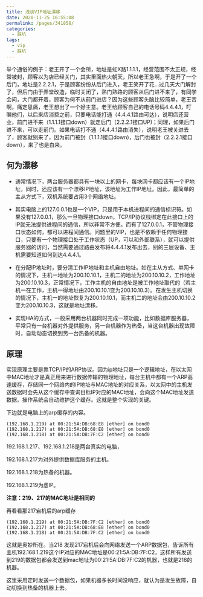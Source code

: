 ```yaml
---
title: 浅谈VIP地址漂移
date: 2020-11-25 16:55:08
permalink: /pages/341858/
categories:
  - 踩坑
tags: 
  - vip
  - 踩坑
---
```

举个通俗的例子：老王开了一个会所，地址是虹X路1.1.1.1，经营范围不太正规，经常被封，顾客以为店已经关门，其实里面热火朝天，所以老王急啊，于是开了一个后门，地址是2.2.2.1，于是顾客纷纷从后门进入，老王笑开了花…过几天大门解封了，但后门由于弄堂改造，临时关闭了，熟门熟路的顾客从后门进不来了，有同学会问，大门都开着，顾客为何不从前门进店？因为这些顾客头脑比较简单，老王苦啊，痛定思痛，老王想出了一个好主意。老王给顾客自己的电话号码4.4.4.1，叮嘱他们，以后来店消费之前，只要电话能打通（4.4.4.1路由可达），说明店还营业，前门进不来（1.1.1.1接口down）就走后门（2.2.2.1接口UP)；同理，如果后门进不来，可以走前门。如果电话打不通（4.4.4.1路由消失），说明老王被关进去了，顾客就别来了，因为前门被封（1.1.1.1接口down)，后门也被封（2.2.2.1接口down），来了也是白来。

<!-- more -->




## 何为漂移
- 通常情况下，两台服务器都具有一块以上的网卡，每块网卡都应该有一个IP地址，同时，还应该有一个漂移IP地址，该地址为工作IP地址。因此，最简单的主从方式下，双机系统要占用3个网络地址。

- 其实电脑上的127.0.0.1也是一个VIP，只是用于本机进程间的通信标识符。如果没有127.0.0.1，那么一旦物理接口down，TCP/IP协议栈绑定在此接口上的IP就无法提供进程间的通信，所以非常不方便。而有了127.0.0.1，不管物理接口状态如何，都可以进程间通信。问题里的VIP，也是不依赖于任何物理接口，只要有一个物理接口处于工作状态（UP，可以和外部联系），就可以提供服务器的访问，当然需要通过路由发布将4.4.4.1发布出去，别的三层设备、主机需要知道如何到达4.4.4.1。
  
- 在分配IP地址时，要分清工作IP地址和主机自由地址。如在主从方式、单网卡的情况下，主机一地址为200.10.10.1，主机二的地址为200.10.10.2，工作地址为200.10.10.3，正常情况下，工作主机的自由地址是被工作地址取代的（若主机一在工作，主机一得地址由200.10.10.1变为200.10.10.3）。在发生主机切换的情况下，主机一的地址恢复为200.10.10.1，而主机二的地址会由200.10.10.2变为200.10.10.3，这就是地址漂移。

- 实现HA的方式，一般采用两台机器同时完成一项功能，比如数据库服务器，平常只有一台机器对外提供服务，另一台机器作为热备，当这台机器出现故障时，自动动态切换到另一台热备的机器。


## 原理
实现原理主要是靠TCP/IP的ARP协议。因为ip地址只是一个逻辑地址，在以太网中MAC地址才是真正用来进行数据传输的物理地址，每台主机中都有一个ARP高速缓存，存储同一个网络内的IP地址与MAC地址的对应关系，以太网中的主机发送数据时会先从这个缓存中查询目标IP对应的MAC地址，会向这个MAC地址发送数据。操作系统会自动维护这个缓存。这就是整个实现的关键。

下边就是电脑上的arp缓存的内容。
```
(192.168.1.219) at 00:21:5A:DB:68:E8 [ether] on bond0
(192.168.1.217) at 00:21:5A:DB:68:E8 [ether] on bond0
(192.168.1.218) at 00:21:5A:DB:7F:C2 [ether] on bond0
```
192.168.1.217、192.168.1.218是两台真实的电脑，

192.168.1.217为对外提供数据库服务的主机。

192.168.1.218为热备的机器。

192.168.1.219为虚IP。

**注意：219、217的MAC地址是相同的**

再看看那217宕机后的arp缓存
```shell
(192.168.1.219) at 00:21:5A:DB:7F:C2 [ether] on bond0
(192.168.1.217) at 00:21:5A:DB:68:E8 [ether] on bond0
(192.168.1.218) at 00:21:5A:DB:7F:C2 [ether] on bond0 
```

这就是奥妙所在。当218 发现217宕机后会向网络发送一个ARP数据包，告诉所有主机192.168.1.219这个IP对应的MAC地址是00:21:5A:DB:7F:C2，这样所有发送到219的数据包都会发送到mac地址为00:21:5A:DB:7F:C2的机器，也就是218的机器。

这里采用定时发送一个数据包，如果机器多长时间没响应，就认为是发生故障，自动切换到热备的机器上去。


